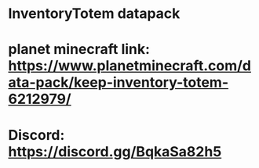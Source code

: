 # InventoryTotem datapack
# planet minecraft link: https://www.planetminecraft.com/data-pack/keep-inventory-totem-6212979/
# Discord: https://discord.gg/BqkaSa82h5
